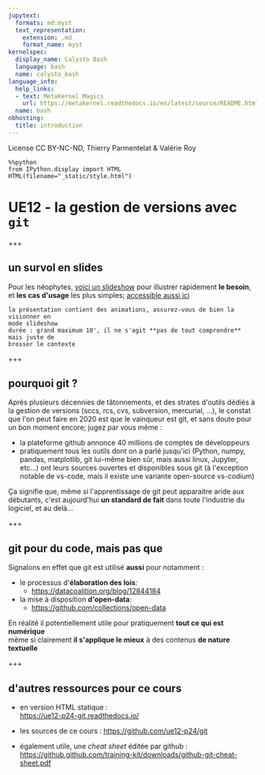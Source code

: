 ```yaml
---
jupytext:
  formats: md:myst
  text_representation:
    extension: .md
    format_name: myst
kernelspec:
  display_name: Calysto Bash
  language: bash
  name: calysto_bash
language_info:
  help_links:
  - text: MetaKernel Magics
    url: https://metakernel.readthedocs.io/en/latest/source/README.html
  name: bash
nbhosting:
  title: introduction
---
```


License CC BY-NC-ND, Thierry Parmentelat & Valérie Roy

```{code-cell}
%%python
from IPython.display import HTML
HTML(filename="_static/style.html")
```

# UE12 - la gestion de versions avec `git`

+++

## un survol en slides

Pour les néophytes, [voici un slideshow](media/kn2-introduction-git.pdf) pour
illustrer rapidement **le besoin**, et **les cas d'usage** les plus simples;
[accessible aussi
ici](https://github.com/ue12-p24/git/raw/main/notebooks/media/kn2-introduction-git.pdf)

````{note}
la présentation contient des animations, assurez-vous de bien la visionner en
mode slideshow  
durée : grand maximum 10', il ne s'agit **pas de tout comprendre** mais juste de
brosser le contexte
````

+++

## pourquoi git ?

Après plusieurs décennies de tâtonnements, et des strates d'outils dédiés à la gestion de versions (sccs, rcs, cvs, subversion, mercurial, …), le constat que l'on peut faire en 2020 est que le vainqueur est git, et sans doute pour un bon moment encore; jugez par vous même :

* la plateforme github annonce 40 millions de comptes de développeurs
* pratiquement tous les outils dont on a parlé jusqu'ici (Python, numpy, pandas, matplotlib, git lui-même bien sûr, mais aussi linux, Jupyter, etc…) ont leurs sources ouvertes et disponibles sous git (à l'exception notable de vs-code, mais il existe une variante open-source vs-codium)

Ça signifie que, même si l'apprentissage de git peut apparaitre aride aux débutants, c'est aujourd'hui **un standard de fait** dans toute l'industrie du logiciel, et au delà…

+++

## git pour du code, mais pas que

Signalons en effet que git est utilisé **aussi** pour notamment :

* le processus d'**élaboration des lois**:
  * <https://datacoalition.org/blog/12844184>
* la mise à disposition **d'open-data**:
  * <https://github.com/collections/open-data>

En réalité il potentiellement utile pour pratiquement **tout ce qui est numérique**  
même si clairement **il s'applique le mieux** à des contenus **de nature textuelle**

+++

## d'autres ressources pour ce cours

* en version HTML statique :  
  <https://ue12-p24-git.readthedocs.io/>

* les sources de ce cours :
  <https://github.com/ue12-p24/git>
  
* également utile, une *cheat sheet* éditée par github :  
  <https://github.github.com/training-kit/downloads/github-git-cheat-sheet.pdf>

